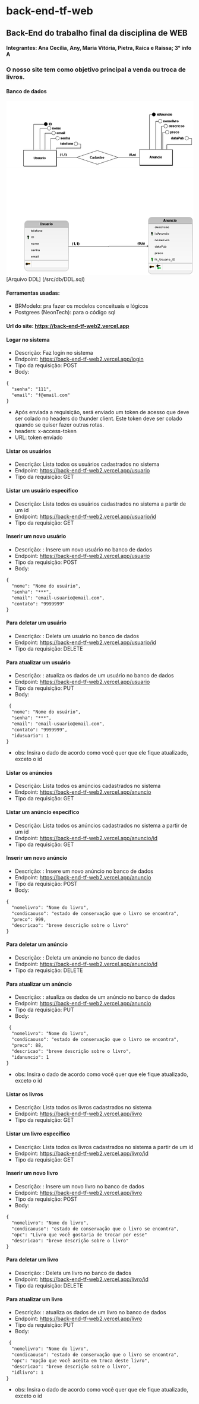 # back-end-tf-web
## Back-End do trabalho final da disciplina de WEB
#### Integrantes: Ana Cecília, Any, Maria Vitória, Pietra, Raica e Raissa; 3° info A

### O nosso site tem como objetivo principal a venda ou troca de livros.

#### Banco de dados

![](/src/db/Coonceitualmodelo.png)
![](/src/db/LogicoModelo.png)
[Arquivo DDL] (/src/db/DDL.sql)

#### Ferramentas usadas:
- BRModelo: pra fazer os modelos conceituais e lógicos
- Postgrees (NeonTech): para o código sql


#### Url do site: https://back-end-tf-web2.vercel.app 


#### Logar no sistema
- Descrição: Faz login no sistema
- Endpoint: https://back-end-tf-web2.vercel.app/login
- Tipo da requisição: POST
- Body: 
```
{
  "senha": "111",
  "email": "f@email.com"
}
```
- Após enviada a requisição, será enviado um token de acesso que deve ser colado no headers do thunder client. Este token deve ser colado quando se quiser fazer outras rotas.
- headers: x-access-token
- URL: token enviado

#### Listar os usuários
- Descrição: Lista todos os usuários cadastrados no sistema
- Endpoint: https://back-end-tf-web2.vercel.app/usuario
- Tipo da requisição: GET 

#### Listar um usuário específico
- Descrição: Lista todos os usuários cadastrados no sistema a partir de um id
- Endpoint: https://back-end-tf-web2.vercel.app/usuario/id
- Tipo da requisição: GET 

#### Inserir um novo usuário
- Descrição: : Insere um novo usuário no banco de dados
- Endpoint: https://back-end-tf-web2.vercel.app/usuario
- Tipo da requisição: POST
- Body: 
```
{
  "nome": "Nome do usuário",
  "senha": "***",
  "email": "email-usuario@email.com",
  "contato": "9999999"
}
```

#### Para deletar um usuário
- Descrição: : Deleta um  usuário no banco de dados
- Endpoint: https://back-end-tf-web2.vercel.app/usuario/id
- Tipo da requisição: DELETE

#### Para atualizar um usuário
- Descrição: : atualiza os dados de um  usuário no banco de dados
- Endpoint: https://back-end-tf-web2.vercel.app/usuario
- Tipo da requisição: PUT
- Body: 
```
 {
  "nome": "Nome do usuário",
  "senha": "***",
  "email": "email-usuario@email.com",
  "contato": "9999999",
  "idusuario": 1
}
```
- obs: Insira o dado de acordo como você quer que ele fique atualizado, exceto o id

#### Listar os anúncios
- Descrição: Lista todos os anúncios cadastrados no sistema
- Endpoint: https://back-end-tf-web2.vercel.app/anuncio
- Tipo da requisição: GET 

#### Listar um anúncio específico
- Descrição: Lista todos os anúncios cadastrados no sistema a partir de um id
- Endpoint: https://back-end-tf-web2.vercel.app/anuncio/id
- Tipo da requisição: GET 

#### Inserir um novo anúncio
- Descrição: : Insere um novo anúncio no banco de dados
- Endpoint: https://back-end-tf-web2.vercel.app/anuncio
- Tipo da requisição: POST
- Body: 
```
{
  "nomelivro": "Nome do livro",
  "condicaouso": "estado de conservação que o livro se encontra",
  "preco": 999,
  "descricao": "breve descrição sobre o livro"
}
```

#### Para deletar um anúncio
- Descrição: : Deleta um  anúncio no banco de dados
- Endpoint: https://back-end-tf-web2.vercel.app/anuncio/id
- Tipo da requisição: DELETE

#### Para atualizar um anúncio
- Descrição: : atualiza os dados de um anúncio no banco de dados
- Endpoint: https://back-end-tf-web2.vercel.app/anuncio
- Tipo da requisição: PUT
- Body: 
```
 {
  "nomelivro": "Nome do livro",
  "condicaouso": "estado de conservação que o livro se encontra",
  "preco": 88,
  "descricao": "breve descrição sobre o livro",
  "idanuncio": 1
}
```
- obs: Insira o dado de acordo como você quer que ele fique atualizado, exceto o id

#### Listar os livros
- Descrição: Lista todos os livros cadastrados no sistema
- Endpoint: https://back-end-tf-web2.vercel.app/livro
- Tipo da requisição: GET 

#### Listar um livro específico
- Descrição: Lista todos os livros cadastrados no sistema a partir de um id
- Endpoint: https://back-end-tf-web2.vercel.app/livro/id
- Tipo da requisição: GET 

#### Inserir um novo livro
- Descrição: : Insere um novo livro no banco de dados
- Endpoint: https://back-end-tf-web2.vercel.app/livro
- Tipo da requisição: POST
- Body: 
```
{
  "nomelivro": "Nome do livro",
  "condicaouso": "estado de conservação que o livro se encontra",
  "opc": "Livro que você gostaria de trocar por esse"
  "descricao": "breve descrição sobre o livro"
}
```

#### Para deletar um livro
- Descrição: : Deleta um  livro no banco de dados
- Endpoint: https://back-end-tf-web2.vercel.app/livro/id
- Tipo da requisição: DELETE

#### Para atualizar um livro
- Descrição: : atualiza os dados de um livro no banco de dados
- Endpoint: https://back-end-tf-web2.vercel.app/livro
- Tipo da requisição: PUT
- Body: 
```
 {
  "nomelivro": "Nome do livro",
  "condicaouso": "estado de conservação que o livro se encontra",
  "opc": "opção que você aceita em troca deste livro",
  "descricao": "breve descrição sobre o livro",
  "idlivro": 1
}
```
- obs: Insira o dado de acordo como você quer que ele fique atualizado, exceto o id
